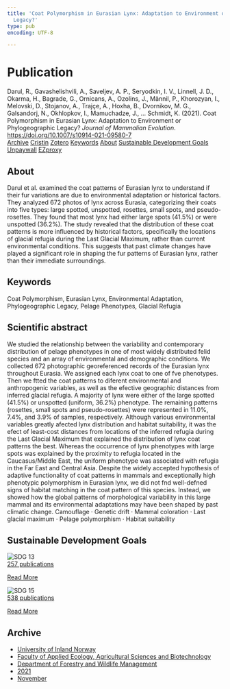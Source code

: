 ```yaml
---
title: 'Coat Polymorphism in Eurasian Lynx: Adaptation to Environment or Phylogeographic
  Legacy?'
type: pub
encoding: UTF-8

---
```

<h1>Publication</h1>
<article id="csl-bib-container-FZJR4WCE" class="csl-bib-container">
  <div class="csl-bib-body"> <div class="csl-entry">Darul, R., Gavashelishvili, A., Saveljev, A. P., Seryodkin, I. V., Linnell, J. D., Okarma, H., Bagrade, G., Ornicans, A., Ozolins, J., Männil, P., Khorozyan, I., Melovski, D., Stojanov, A., Trajçe, A., Hoxha, B., Dvornikov, M. G., Galsandorj, N., Okhlopkov, I., Mamuchadze, J., … Schmidt, K. (2021). Coat Polymorphism in Eurasian Lynx: Adaptation to Environment or Phylogeographic Legacy? <i>Journal of Mammalian Evolution</i>. <a href="https://doi.org/10.1007/s10914-021-09580-7">https://doi.org/10.1007/s10914-021-09580-7</a></div> </div>
  <div class="csl-bib-buttons">
    <a href="#taxonomy-article-FZJR4WCE" alt="archive" class="csl-bib-button">Archive</a>
    <a href="https://app.cristin.no/results/show.jsf?id=1957075" alt="Cristin" class="csl-bib-button">Cristin</a>
    <a href="http://zotero.org/groups/5881554/items/FZJR4WCE" alt="Zotero" class="csl-bib-button">Zotero</a>
    <a href="#keywords-article-FZJR4WCE" alt="keywords" class="csl-bib-button">Keywords</a>
    <a href="#about-article-FZJR4WCE" alt="about_pub" class="csl-bib-button">About</a>
    <a href="#sdg-article-FZJR4WCE" alt="sdg" class="csl-bib-button">Sustainable Development Goals</a>
    <a href="https://link.springer.com/content/pdf/10.1007/s10914-021-09580-7.pdf" alt="Unpaywall" class="csl-bib-button">Unpaywall</a>
    <a href="https://link.springer.com/content/pdf/10.1007/s10914-021-09580-7.pdf" alt="EZproxy" class="csl-bib-button">EZproxy</a>
  </div>
  <div id="csl-bib-meta-container-FZJR4WCE"></div>
</article>
<div id="csl-bib-meta-FZJR4WCE" class="csl-bib-meta">
  <article id="about-article-FZJR4WCE" class="about_pub-article">
    <h1>About</h1>
    Darul et al. examined the coat patterns of Eurasian lynx to understand if their fur variations are due to environmental adaptation or historical factors. They analyzed 672 photos of lynx across Eurasia, categorizing their coats into five types: large spotted, unspotted, rosettes, small spots, and pseudo-rosettes. They found that most lynx had either large spots (41.5%) or were unspotted (36.2%). The study revealed that the distribution of these coat patterns is more influenced by historical factors, specifically the locations of glacial refugia during the Last Glacial Maximum, rather than current environmental conditions. This suggests that past climate changes have played a significant role in shaping the fur patterns of Eurasian lynx, rather than their immediate surroundings.
  </article>
  <article id="keywords-article-FZJR4WCE" class="keywords-article">
    <h1>Keywords</h1>
    Coat Polymorphism, Eurasian Lynx, Environmental Adaptation, Phylogeographic Legacy, Pelage Phenotypes, Glacial Refugia
  </article>
  <article id="abstract-article-FZJR4WCE" class="abstract-article">
    <h1>Scientific abstract</h1>
    We studied the relationship between the variability and contemporary distribution of pelage phenotypes in one of most widely  
distributed felid species and an array of environmental and demographic conditions. We collected 672 photographic georeferenced records of the Eurasian lynx throughout Eurasia. We assigned each lynx coat to one of fve phenotypes. Then we  
ftted the coat patterns to diferent environmental and anthropogenic variables, as well as the efective geographic distances  
from inferred glacial refugia. A majority of lynx were either of the large spotted (41.5%) or unspotted (uniform, 36.2%)  
phenotype. The remaining patterns (rosettes, small spots and pseudo-rosettes) were represented in 11.0%, 7.4%, and 3.9% of  
samples, respectively. Although various environmental variables greatly afected lynx distribution and habitat suitability, it  
was the efect of least-cost distances from locations of the inferred refugia during the Last Glacial Maximum that explained  
the distribution of lynx coat patterns the best. Whereas the occurrence of lynx phenotypes with large spots was explained by  
the proximity to refugia located in the Caucasus/Middle East, the uniform phenotype was associated with refugia in the Far  
East and Central Asia. Despite the widely accepted hypothesis of adaptive functionality of coat patterns in mammals and  
exceptionally high phenotypic polymorphism in Eurasian lynx, we did not fnd well-defned signs of habitat matching in the  
coat pattern of this species. Instead, we showed how the global patterns of morphological variability in this large mammal  
and its environmental adaptations may have been shaped by past climatic change. 
Camouflage · Genetic drift · Mammal coloration · Last glacial maximum · Pelage polymorphism · Habitat  
suitability
  </article>
  <article id="sdg-article-FZJR4WCE" class="sdg-article">
    <h1>Sustainable Development Goals</h1>
    <div class="sdg-container"><div id="sdg13" class="sdg">
        <img src="{{< params subfolder >}}images/sdg/sdg13_en.png" class="image" alt="SDG 13">
        <div class="sdg-overlay">
          <a href="{{< params subfolder >}}en/archive/?sdg=13#archive" class="sdg-publication-count"><span>257</span> publications</a>
          <p><a href="https://sdgs.un.org/goals/goal13" class="sdg-read-more">Read More</a></p>
        </div>
      </div> <div id="sdg15" class="sdg">
        <img src="{{< params subfolder >}}images/sdg/sdg15_en.png" class="image" alt="SDG 15">
        <div class="sdg-overlay">
          <a href="{{< params subfolder >}}en/archive/?sdg=15#archive" class="sdg-publication-count"><span>538</span> publications</a>
          <p><a href="https://sdgs.un.org/goals/goal15" class="sdg-read-more">Read More</a></p>
        </div>
      </div></div>
  </article>
  <article id="taxonomy-article-FZJR4WCE" class="taxonomy-article">
    <h1>Archive</h1>
    <ul>
      <li><a href="{{< params subfolder >}}en/archive/?key=3DCRN523">University of Inland Norway</a></li>
      <li><a href="{{< params subfolder >}}en/archive/?key=T77LXH6D">Faculty of Applied Ecology, Agricultural Sciences and Biotechnology</a></li>
      <li><a href="{{< params subfolder >}}en/archive/?key=7TRARPE3">Department of Forestry and Wildlife Management</a></li>
      <li><a href="{{< params subfolder >}}en/archive/?key=5LT6Q2XL">2021</a></li>
      <li><a href="{{< params subfolder >}}en/archive/?key=XJI2FSP6">November</a></li>
    </ul>
  </article>
</div>
